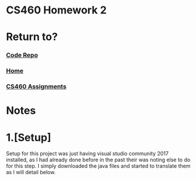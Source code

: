 # CS460 Homework 2

# Return to?
### [Code Repo](https://github.com/Alex-Bishop1296/Alex-Bishop1296.github.io) 
### [Home](../index.md) 
### [CS460 Assignments](cls-cs460.md) 

# Notes

# 1.[Setup] 
Setup for this project was just having visual studio community 2017 installed, as I had already done before in the past their was noting else to do for this step. I simply downloaded the java files and started to translate them as I will detail below.